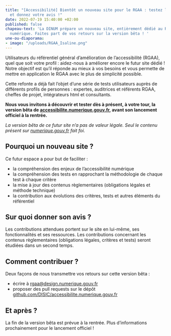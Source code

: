 ```yaml
---
title: "[Accessibilité] Bientôt un nouveau site pour le RGAA : testez la version bêta
  et donnez votre avis !"
date: 2022-07-19 15:40:00 +02:00
published: false
chapeau-text: 'La DINUM prépare un nouveau site, entièrement dédié au RGAA et à l’accessibilité
  numérique. Faites part de vos retours sur la version bêta ! '
une-ou-diaporama:
- image: "/uploads/RGAA_Isaline.png"
---
```


Utilisateurs du référentiel général d’amélioration de l’accessibilité (RGAA), quel que soit votre profil : aidez-nous à améliorer encore le futur site dédié !
Notre objectif est qu’il réponde au mieux à vos besoins et vous permette de mettre en application le RGAA avec le plus de simplicité possible.

Cette refonte a déjà fait l’objet d’une série de tests utilisateurs auprès de différents profils de personnes : expertes, auditrices et référents RGAA, cheffes de projet, intégrateurs html et consultants.
 
**Nous vous invitons à découvrir et tester dès à présent, à votre tour, la version bêta de [accessibilite.numerique.gouv.fr](https://accessibilite.numerique.gouv.fr/), avant son lancement officiel à la rentrée.**

*La version bêta de ce futur site n’a pas de valeur légale. Seul le contenu présent sur [numerique.gouv.fr](https://www.numerique.gouv.fr/publications/rgaa-accessibilite/) fait foi.* 

## Pourquoi un nouveau site ?

Ce futur espace a pour but de faciliter :
* la compréhension des enjeux de l’accessibilité numérique
* la compréhension des tests en rapprochant la méthodologie de chaque test à chaque critère
* la mise à jour des contenus règlementaires (obligations légales et méthode technique)
* la contribution aux évolutions des critères, tests et autres éléments du référentiel

## Sur quoi donner son avis ?

Les contributions attendues portent sur le site en lui-même, ses fonctionnalités et ses ressources. 
Les contributions concernant les contenus règlementaires (obligations légales, critères et tests) seront étudiées dans un second temps.

## Comment contribuer ?

Deux façons de nous transmettre vos retours sur cette version bêta :
* écrire à rgaa@design.numerique.gouv.fr
* proposer des pull requests sur le dépôt [github.com/DISIC/accessibilite.numerique.gouv.fr](https://github.com/DISIC/accessibilite.numerique.gouv.fr)

## Et après ?

La fin de la version bêta est prévue à la rentrée. Plus d’informations prochainement pour le lancement officiel ! 
